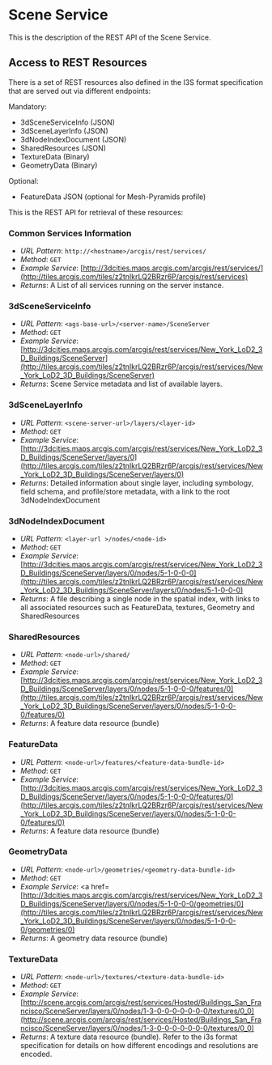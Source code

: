 # Scene Service

This is the description of the REST API of the Scene Service.

## Access to REST Resources

There is a set of REST resources also defined in the I3S format specification that are served out via different endpoints:

Mandatory:

- 3dSceneServiceInfo (JSON)
- 3dSceneLayerInfo (JSON)
- 3dNodeIndexDocument (JSON)
- SharedResources (JSON)
- TextureData (Binary)
- GeometryData (Binary)

Optional:

- FeatureData JSON (optional for Mesh-Pyramids profile)

This is the REST API for retrieval of these resources:

### Common Services Information

- *URL Pattern*: ```http://<hostname>/arcgis/rest/services/```
- *Method*: ```GET```
- *Example Service*: [http://3dcities.maps.arcgis.com/arcgis/rest/services/](http://tiles.arcgis.com/tiles/z2tnIkrLQ2BRzr6P/arcgis/rest/services)
- *Returns*: A List of all services running on the server instance.

### 3dSceneServiceInfo

- *URL Pattern*: ```<ags-base-url>/<server-name>/SceneServer```
- *Method*: ```GET```
- *Example Service*:[http://3dcities.maps.arcgis.com/arcgis/rest/services/New_York_LoD2_3D_Buildings/SceneServer](http://tiles.arcgis.com/tiles/z2tnIkrLQ2BRzr6P/arcgis/rest/services/New_York_LoD2_3D_Buildings/SceneServer)
- *Returns*: Scene Service metadata and list of available layers.


### 3dSceneLayerInfo

- *URL Pattern*: ```<scene-server-url>/layers/<layer-id>```
- *Method*: ```GET```
- *Example Service*:[http://3dcities.maps.arcgis.com/arcgis/rest/services/New_York_LoD2_3D_Buildings/SceneServer/layers/0](http://tiles.arcgis.com/tiles/z2tnIkrLQ2BRzr6P/arcgis/rest/services/New_York_LoD2_3D_Buildings/SceneServer/layers/0)
- *Returns*: Detailed information about single layer, including symbology, field schema, and profile/store metadata, with a link to the root 3dNodeIndexDocument

### 3dNodeIndexDocument

- *URL Pattern*: ```<layer-url >/nodes/<node-id>```
- *Method*: ```GET```
- *Example Service*:[http://3dcities.maps.arcgis.com/arcgis/rest/services/New_York_LoD2_3D_Buildings/SceneServer/layers/0/nodes/5-1-0-0-0](http://tiles.arcgis.com/tiles/z2tnIkrLQ2BRzr6P/arcgis/rest/services/New_York_LoD2_3D_Buildings/SceneServer/layers/0/nodes/5-1-0-0-0)
- *Returns*: A file describing a single node in the spatial index, with links to all associated resources such as FeatureData, textures, Geometry and SharedResources

### SharedResources

- *URL Pattern*: ```<node-url>/shared/```
- *Method*: ```GET```
- *Example Service*:[http://3dcities.maps.arcgis.com/arcgis/rest/services/New_York_LoD2_3D_Buildings/SceneServer/layers/0/nodes/5-1-0-0-0/features/0](http://tiles.arcgis.com/tiles/z2tnIkrLQ2BRzr6P/arcgis/rest/services/New_York_LoD2_3D_Buildings/SceneServer/layers/0/nodes/5-1-0-0-0/features/0)
- *Returns*: A feature data resource (bundle)

### FeatureData

- *URL Pattern*: ```<node-url>/features/<feature-data-bundle-id>```
- *Method*: ```GET```
- *Example Service*:[http://3dcities.maps.arcgis.com/arcgis/rest/services/New_York_LoD2_3D_Buildings/SceneServer/layers/0/nodes/5-1-0-0-0/features/0](http://tiles.arcgis.com/tiles/z2tnIkrLQ2BRzr6P/arcgis/rest/services/New_York_LoD2_3D_Buildings/SceneServer/layers/0/nodes/5-1-0-0-0/features/0)
- *Returns*: A feature data resource (bundle)

### GeometryData

- *URL Pattern*: ```<node-url>/geometries/<geometry-data-bundle-id>```
- *Method*: ```GET```
- *Example Service*: <a href=[http://3dcities.maps.arcgis.com/arcgis/rest/services/New_York_LoD2_3D_Buildings/SceneServer/layers/0/nodes/5-1-0-0-0/geometries/0](http://tiles.arcgis.com/tiles/z2tnIkrLQ2BRzr6P/arcgis/rest/services/New_York_LoD2_3D_Buildings/SceneServer/layers/0/nodes/5-1-0-0-0/geometries/0)
- *Returns*: A geometry data resource (bundle)

### TextureData

- *URL Pattern*: ```<node-url>/textures/<texture-data-bundle-id>```
- *Method*: ```GET```
- *Example Service*:[http://scene.arcgis.com/arcgis/rest/services/Hosted/Buildings_San_Francisco/SceneServer/layers/0/nodes/1-3-0-0-0-0-0-0-0/textures/0_0](http://scene.arcgis.com/arcgis/rest/services/Hosted/Buildings_San_Francisco/SceneServer/layers/0/nodes/1-3-0-0-0-0-0-0-0/textures/0_0)
- *Returns*: A texture data resource (bundle). Refer to the i3s format specification for details on how different encodings and resolutions are encoded.
